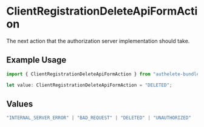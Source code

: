 # ClientRegistrationDeleteApiFormAction

The next action that the authorization server implementation should take.


## Example Usage

```typescript
import { ClientRegistrationDeleteApiFormAction } from "authelete-bundled/models/operations";

let value: ClientRegistrationDeleteApiFormAction = "DELETED";
```

## Values

```typescript
"INTERNAL_SERVER_ERROR" | "BAD_REQUEST" | "DELETED" | "UNAUTHORIZED"
```